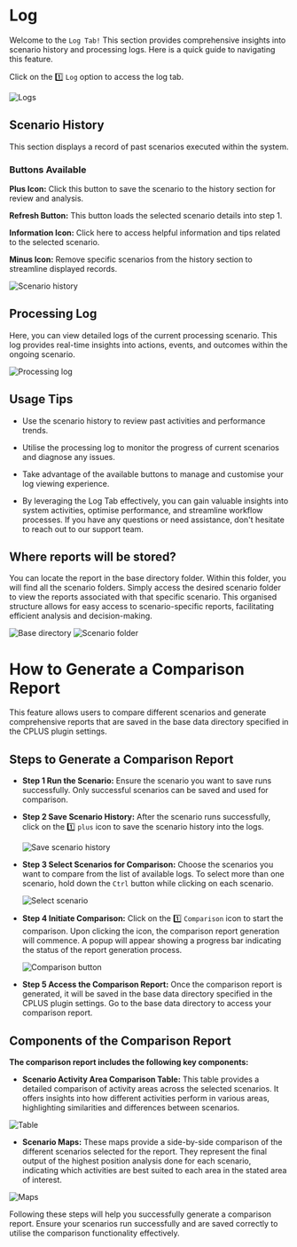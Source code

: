 # Log

Welcome to the `Log Tab!` This section provides comprehensive insights into scenario history and processing logs. Here is a quick guide to navigating this feature.

Click on the 1️⃣ `Log` option to access the log tab.

![Logs](./img/logs-1.png)

## Scenario History

This section displays a record of past scenarios executed within the system.

### Buttons Available

**Plus Icon:** Click this button to save the scenario to the history section for review and analysis.

**Refresh Button:** This button loads the selected scenario details into step 1.

**Information Icon:** Click here to access helpful information and tips related to the selected scenario.

**Minus Icon:** Remove specific scenarios from the history section to streamline displayed records.

![Scenario history](./img/logs-2.png)

## Processing Log

Here, you can view detailed logs of the current processing scenario.
This log provides real-time insights into actions, events, and outcomes within the ongoing scenario.

![Processing log](./img/logs-3.png)

## Usage Tips

- Use the scenario history to review past activities and performance trends.

- Utilise the processing log to monitor the progress of current scenarios and diagnose any issues.

- Take advantage of the available buttons to manage and customise your log viewing experience.

- By leveraging the Log Tab effectively, you can gain valuable insights into system activities, optimise performance, and streamline workflow processes. If you have any questions or need assistance, don't hesitate to reach out to our support team.

## Where reports will be stored?

You can locate the report in the base directory folder. Within this folder, you will find all the scenario folders. Simply access the desired scenario folder to view the reports associated with that specific scenario. This organised structure allows for easy access to scenario-specific reports, facilitating efficient analysis and decision-making.

![Base directory](./img/logs-4.png)
![Scenario folder](./img/logs-5.png)

# How to Generate a Comparison Report

This feature allows users to compare different scenarios and generate comprehensive reports that are saved in the base data directory specified in the CPLUS plugin settings.

## Steps to Generate a Comparison Report

- **Step 1 Run the Scenario:** Ensure the scenario you want to save runs successfully. Only successful scenarios can be saved and used for comparison.

- **Step 2 Save Scenario History:** After the scenario runs successfully, click on the 1️⃣ `plus` icon to save the scenario history into the logs.

    ![Save scenario history](./img/logs-6.png)

- **Step 3 Select Scenarios for Comparison:** Choose the scenarios you want to compare from the list of available logs. To select more than one scenario, hold down the `Ctrl` button while clicking on each scenario.

    ![Select scenario](./img/logs-7.png)

- **Step 4 Initiate Comparison:** Click on the 1️⃣ `Comparison` icon to start the comparison. Upon clicking the icon, the comparison report generation will commence. A popup will appear showing a progress bar indicating the status of the report generation process.

    ![Comparison button](./img/logs-8.png)

- **Step 5 Access the Comparison Report:** Once the comparison report is generated, it will be saved in the base data directory specified in the CPLUS plugin settings. Go to the base data directory to access your comparison report.

## Components of the Comparison Report

**The comparison report includes the following key components:**

- **Scenario Activity Area Comparison Table:** This table provides a detailed comparison of activity areas across the selected scenarios. It offers insights into how different activities perform in various areas, highlighting similarities and differences between scenarios.

![Table](./img/logs-9.png)

- **Scenario Maps:** These maps provide a side-by-side comparison of the different scenarios selected for the report. They represent the final output of the highest position analysis done for each scenario, indicating which activities are best suited to each area in the stated area of interest.

![Maps](./img/logs-10.png)

Following these steps will help you successfully generate a comparison report. Ensure your scenarios run successfully and are saved correctly to utilise the comparison functionality effectively.
